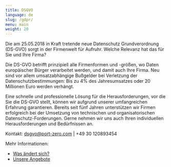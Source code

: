 ```yaml
---
title: DSGVO
language: de
slug: /gdpr/
menu: main
weight: 20
---
```


<p class="lead">
  Die am 25.05.2018 in Kraft tretende neue Datenschutz Grundverordnung (DS-GVO) sorgt in der Firmenwelt für Aufruhr. Welche Relevanz hat das für Sie und Ihre Firma?
</p>

Die DS-GVO betrifft prinzipiell alle Firmenformen und -größen, wo Daten europäischer Bürger verarbeitet werden, und damit auch Ihre Firma. Neu sind vor allem umsatzabhängige Bußgelder bei Verletzung der Datenschutzbestimmungen: Bis zu 4% des Jahresumsatzes oder 20 Millionen Euro werden verhängt.

Eine schnelle und professionelle Lösung für die Herausforderungen, vor die Sie die DS-GVO stellt, können wir aufgrund unserer umfangreichen Erfahrung garantieren. Bereits seit fünf Jahren unterstützen wir Firmen erfolgreich bei der Umsetzung von technischen und organisatorischen Datenschutz-Forderungen. Gerne nehmen wir uns auch Ihren individuellen Herausforderungen und Bedürfnissen an.

Kontakt: [dsgvo@port-zero.com](mailto:dsgvo@port-zero.com) | +49 30 120893454

Mehr Informationen:

* [Was ändert sich?](/de/gdpr/info/)
* [Unsere Angebote](/de/gdpr/offers/)

